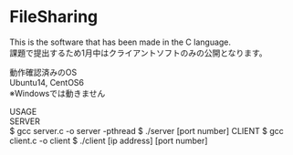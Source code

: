 # FileSharing

This is the software that has been made in the C language.  
課題で提出するため1月中はクライアントソフトのみの公開となります。  
  
動作確認済みのOS  
Ubuntu14, CentOS6  
※Windowsでは動きません  
  
USAGE  
SERVER  
$ gcc server.c -o server -pthread
$ ./server [port number]
CLIENT
$ gcc client.c -o client
$ ./client [ip address] [port number]
